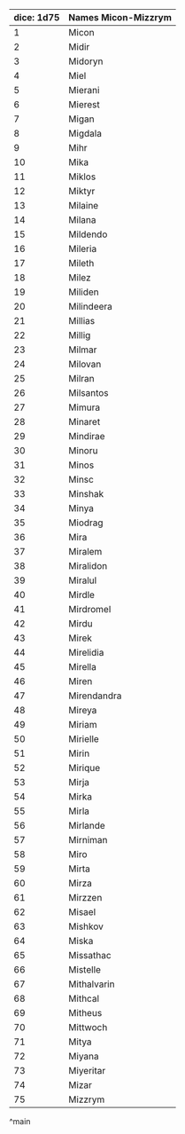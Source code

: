 | dice: 1d75 | Names Micon-Mizzrym|
| ---- | ---- |
|1|Micon|
|2|Midir|
|3|Midoryn|
|4|Miel|
|5|Mierani|
|6|Mierest|
|7|Migan|
|8|Migdala|
|9|Mihr|
|10|Mika|
|11|Miklos|
|12|Miktyr|
|13|Milaine|
|14|Milana|
|15|Mildendo|
|16|Mileria|
|17|Mileth|
|18|Milez|
|19|Miliden|
|20|Milindeera|
|21|Millias|
|22|Millig|
|23|Milmar|
|24|Milovan|
|25|Milran|
|26|Milsantos|
|27|Mimura|
|28|Minaret|
|29|Mindirae|
|30|Minoru|
|31|Minos|
|32|Minsc|
|33|Minshak|
|34|Minya|
|35|Miodrag|
|36|Mira|
|37|Miralem|
|38|Miralidon|
|39|Miralul|
|40|Mirdle|
|41|Mirdromel|
|42|Mirdu|
|43|Mirek|
|44|Mirelidia|
|45|Mirella|
|46|Miren|
|47|Mirendandra|
|48|Mireya|
|49|Miriam|
|50|Mirielle|
|51|Mirin|
|52|Mirique|
|53|Mirja|
|54|Mirka|
|55|Mirla|
|56|Mirlande|
|57|Mirniman|
|58|Miro|
|59|Mirta|
|60|Mirza|
|61|Mirzzen|
|62|Misael|
|63|Mishkov|
|64|Miska|
|65|Missathac|
|66|Mistelle|
|67|Mithalvarin|
|68|Mithcal|
|69|Mitheus|
|70|Mittwoch|
|71|Mitya|
|72|Miyana|
|73|Miyeritar|
|74|Mizar|
|75|Mizzrym|
^main
